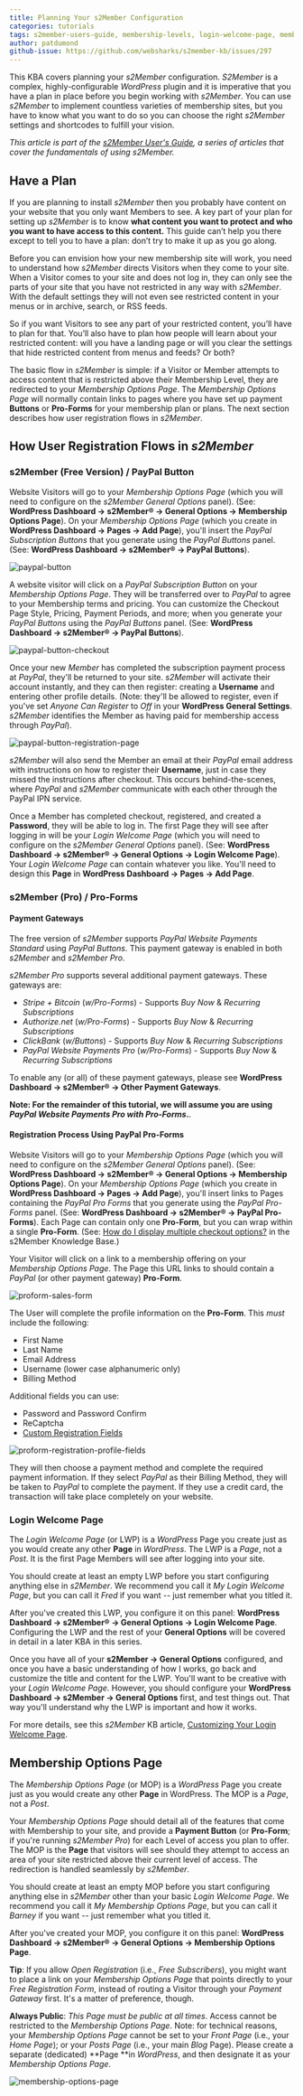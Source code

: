 ```yaml
---
title: Planning Your s2Member Configuration
categories: tutorials
tags: s2member-users-guide, membership-levels, login-welcome-page, membership-options-page, restriction-options, pro-forms, login-registration
author: patdumond
github-issue: https://github.com/websharks/s2member-kb/issues/297
---
```


This KBA covers planning your _s2Member_ configuration. _S2Member_ is a complex, highly-configurable _WordPress_ plugin and it is imperative that you have a plan in place before you begin working with _s2Member_. You can use _s2Member_ to implement countless varieties of membership sites, but you have to know what you want to do so you can choose the right _s2Member_ settings and shortcodes to fulfill your vision.

*This article is part of the [s2Member User's Guide](http://s2member.com/kb/kb-tag/s2member-users-guide/), a series of articles that cover the fundamentals of using s2Member.*

## Have a Plan

If you are planning to install _s2Member_ then you probably have content on your website that you only want Members to see. A key part of your plan for setting up *s2Member* is to know **what content you want to protect and who you want to have access to this content.** This guide can’t help you there except to tell you to have a plan: don’t try to make it up as you go along.

Before you can envision how your new membership site will work, you need to understand how _s2Member_ directs Visitors when they come to your site. When a Visitor comes to your site and does not log in, they can only see the parts of your site that you have not restricted in any way with _s2Member_. With the default settings they will not even see restricted content in your menus or in archive, search, or RSS feeds.

So if you want Visitors to see any part of your restricted content, you’ll have to plan for that. You’ll also have to plan how people will learn about your restricted content: will you have a landing page or will you clear the settings that hide restricted content from menus and feeds? Or both?

The basic flow in _s2Member_ is simple: if a Visitor or Member attempts to access content that is restricted above their Membership Level, they are redirected to your _Membership Options Page_. The _Membership Options Page_ will normally contain links to pages where you have set up payment **Buttons** or **Pro-Forms** for your membership plan or plans. The next section describes how user registration flows in _s2Member_.

## How User Registration Flows in _s2Member_

### s2Member (Free Version) / PayPal Button

Website Visitors will go to your _Membership Options Page_ (which you will need to configure on the _s2Member General Options_ panel). (See: **WordPress Dashboard → s2Member® → General Options → Membership Options Page**). On your _Membership Options Page_ (which you create in **WordPress Dashboard → Pages → Add Page**), you'll insert the _PayPal Subscription Buttons_ that you generate using the _PayPal Buttons_ panel. (See: **WordPress Dashboard → s2Member® → PayPal Buttons**).

![paypal-button](https://cloud.githubusercontent.com/assets/9320495/14330430/8ad5f3be-fc0e-11e5-8916-f35deea72bc0.jpg)

A website visitor will click on a _PayPal Subscription Button_ on your _Membership Options Page_. They will be transferred over to _PayPal_ to agree to your Membership terms and pricing. You can customize the Checkout Page Style, Pricing, Payment Periods, and more; when you generate your _PayPal Buttons_ using the _PayPal Buttons_ panel. (See: **WordPress Dashboard → s2Member® → PayPal Buttons**).

![paypal-button-checkout](https://cloud.githubusercontent.com/assets/9320495/14330442/94542dfc-fc0e-11e5-85fe-6225653d0613.jpg)

Once your new _Member_ has completed the subscription payment process at _PayPal_, they'll be returned to your site. _s2Member_ will activate their account instantly, and they can then register: creating a **Username** and entering other profile details. (Note: they'll be allowed to register, even if you've set _Anyone Can Register_ to *Off* in your **WordPress General Settings**. _s2Member_ identifies the Member as having paid for membership access through _PayPal_).

![paypal-button-registration-page](https://cloud.githubusercontent.com/assets/9320495/14330453/9c95c020-fc0e-11e5-921a-08fa2992dddb.jpg)

_s2Member_ will also send the Member an email at their _PayPal_ email address with instructions on how to register their **Username**, just in case they missed the instructions after checkout. This occurs behind-the-scenes, where _PayPal_  and  _s2Member_  communicate with each other through the PayPal IPN service.

Once a Member has completed checkout, registered, and created a **Password**, they will be able to log in. The first Page they will see after logging in will be your _Login Welcome Page_ (which you will need to configure on the _s2Member General Options_ panel). (See: **WordPress Dashboard → s2Member® → General Options → Login Welcome Page**). Your _Login Welcome Page_ can contain whatever you like. You'll need to design this **Page** in **WordPress Dashboard → Pages → Add Page**.

### s2Member (Pro) / Pro-Forms

#### Payment Gateways

The free version of _s2Member_ supports _PayPal Website Payments Standard_ using _PayPal Buttons_. This payment gateway is enabled in both _s2Member_ and _s2Member Pro_.

_s2Member Pro_ supports several additional payment gateways. These gateways are:

- _Stripe + Bitcoin_ (_w/Pro-Forms_) - Supports _Buy Now_ & _Recurring Subscriptions_ 
- _Authorize.net_ (_w/Pro-Forms_) - Supports _Buy Now_ & _Recurring Subscriptions_
- _ClickBank_ (_w/Buttons_) - Supports _Buy Now_ & _Recurring Subscriptions_ 
- _PayPal Website Payments Pro_ (_w/Pro-Forms_) - Supports _Buy Now_ & _Recurring Subscriptions_

To enable any (or all) of these payment gateways, please see **WordPress Dashboard → s2Member® → Other Payment Gateways**.

**Note: For the remainder of this tutorial, we will assume you are using  _PayPal Website Payments Pro with Pro-Forms_.**.

#### Registration Process Using PayPal Pro-Forms

Website Visitors will go to your _Membership Options Page_ (which you will need to configure on the _s2Member General Options_ panel). (See: **WordPress Dashboard → s2Member® → General Options → Membership Options Page**). On your _Membership Options Page_ (which you create in **WordPress Dashboard → Pages → Add Page**), you'll insert links to Pages containing the _PayPal Pro Forms_ that you generate using the _PayPal Pro-Forms_ panel. (See: **WordPress Dashboard → s2Member® → PayPal Pro-Forms**). Each Page can contain only one **Pro-Form**, but you can wrap within a single **Pro-Form**. (See: [How do I display multiple checkout options?](http://s2member.com/kb-article/how-do-i-display-multiple-checkout-options) in the s2Member Knowledge Base.)

Your Visitor will click on a link to a membership offering on your _Membership Options Page_. The Page this URL links to should contain a _PayPal_ (or other payment gateway)  **Pro-Form**.

![proform-sales-form](https://cloud.githubusercontent.com/assets/9320495/14330463/a75f1f06-fc0e-11e5-94b2-f6ab54037a97.jpg)

The User will complete the profile information on the **Pro-Form**. This _must_ include the following:

- First Name
- Last Name 
- Email Address 
- Username (lower case alphanumeric only) 
- Billing Method

Additional fields you can use:

- Password and Password Confirm 
- ReCaptcha 
- [Custom Registration Fields](http://s2member.com/kb-article/can-i-create-custom-registration-andor-user-profile-fields-some-required-some-not)

![proform-registration-profile-fields](https://cloud.githubusercontent.com/assets/9320495/14330469/afa6fc74-fc0e-11e5-8b65-e05e8358221e.jpg)

They will then choose a payment method and complete the required payment information. If they select _PayPal_ as their Billing Method, they will be taken to _PayPal_ to complete the payment. If they use a credit card, the transaction will take place completely on your website.

### Login Welcome Page

The _Login Welcome Page_ (or LWP) is a _WordPress_ Page you create just as you would create any other **Page** in _WordPress_. The LWP is a _Page_, not a _Post_. It is the first Page Members will see after logging into your site.

You should create at least an empty LWP before you start configuring anything else in _s2Member_. We recommend you call it _My Login Welcome Page_, but you can call it _Fred_ if you want -- just remember what you titled it.

After you've created this LWP, you configure it on this panel: **WordPress Dashboard → s2Member® → General Options → Login Welcome Page**. Configuring the LWP and the rest of your **General Options** will be covered in detail in a later KBA in this series.

Once you have all of your **s2Member → General Options** configured, and once you have a basic understanding of how I works, go back and customize the title and content for the LWP. You'll want to be creative with your _Login Welcome Page_. However, you should configure your **WordPress Dashboard → s2Member → General Options** first, and test things out. That way you'll understand why the LWP is important and how it works.

For more details, see this _s2Member_ KB article, [Customizing Your Login Welcome Page](http://s2member.com/kb-article/customizing-your-login-welcome-page).

## Membership Options Page

The _Membership Options Page_ (or MOP) is a _WordPress_ Page you create just as you would create any other **Page** in WordPress. The MOP is a _Page_, not a _Post_.

Your _Membership Options Page_ should detail all of the features that come with Membership to your site, and provide a **Payment Button** (or **Pro-Form**; if you're running _s2Member Pro_) for each Level of access you plan to offer. The MOP is the **Page** that visitors will see should they attempt to access an area of your site restricted above their current level of access. The redirection is handled seamlessly by _s2Member_.

You should create at least an empty MOP before you start configuring anything else in _s2Member_ other than your basic _Login Welcome Page_. We recommend you call it _My Membership Options Page_, but you can call it _Barney_ if you want -- just remember what you titled it.

After you've created your MOP, you configure it on this panel: **WordPress Dashboard → s2Member® → General Options → Membership Options Page**.

**Tip**: If you allow _Open Registration_ (i.e., _Free Subscribers_), you might want to place a link on your _Membership Options Page_ that points directly to your _Free Registration Form_, instead of routing a Visitor through your _Payment Gateway_  first. It's a matter of preference, though.

**Always Public**: _This Page must be public at all times_. Access cannot be restricted to the _Membership Options Page_. Note: for technical reasons, your _Membership Options Page_ cannot be set to your _Front Page_ (i.e., your _Home Page_); or your _Posts Page_ (i.e., your main _Blog_ Page). Please create a separate (dedicated) **Page **in _WordPress_, and then designate it as your _Membership Options Page_.

![membership-options-page](https://cloud.githubusercontent.com/assets/9320495/14330479/bd87ef74-fc0e-11e5-997a-25e3da4ffbbb.jpg)